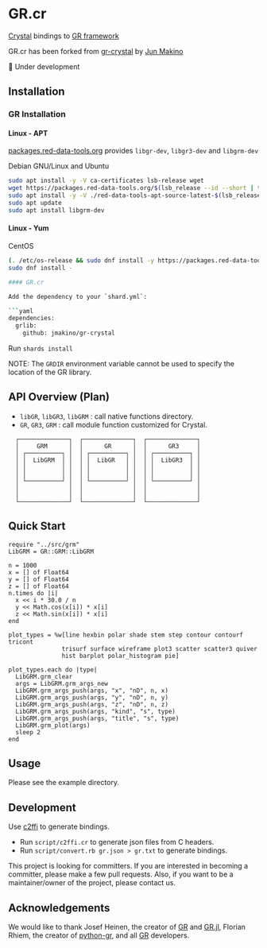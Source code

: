 # GR.cr

[Crystal](https://github.com/crystal-lang/crystal) bindings to [GR framework](https://github.com/sciapp/gr)

GR.cr has been forked from [gr-crystal](https://github.com/jmakino/gr-crystal) by [Jun Makino](https://github.com/jmakino)

:construction: Under development


## Installation

### GR Installation

#### Linux - APT

[packages.red-data-tools.org](https://github.com/red-data-tools/packages.red-data-tools.org) provides `libgr-dev`, `libgr3-dev` and `libgrm-dev`

Debian GNU/Linux and Ubuntu 

```sh
sudo apt install -y -V ca-certificates lsb-release wget
wget https://packages.red-data-tools.org/$(lsb_release --id --short | tr 'A-Z' 'a-z')/red-data-tools-apt-source-latest-$(lsb_release --codename --short).deb
sudo apt install -y -V ./red-data-tools-apt-source-latest-$(lsb_release --codename --short).deb
sudo apt update
sudo apt install libgrm-dev
```

#### Linux - Yum

CentOS

```sh
(. /etc/os-release && sudo dnf install -y https://packages.red-data-tools.org/centos/${VERSION_ID}/red-data-tools-release-latest.noarch.rpm)
sudo dnf install -

#### GR.cr

Add the dependency to your `shard.yml`:

```yaml
dependencies:
  grlib:
    github: jmakino/gr-crystal
```

Run `shards install`

NOTE: The `GRDIR` environment variable cannot be used to specify the location of the GR library. 

## API Overview (Plan)

* `libGR`, `libGR3`, `libGRM` : call native functions directory.
* `GR`, `GR3`, `GRM` : call module function customized for Crystal.

```
  ┌──────────────┐  ┌──────────────┐  ┌──────────────┐
  │     GRM      │  │      GR      │  │      GR3     │
  │ ┌──────────┐ │  │ ┌──────────┐ │  │ ┌──────────┐ │
  │ │  LibGRM  │ │  │ │  LibGR   │ │  │ │  LibGR3  │ │
  │ │          │ │  │ │          │ │  │ │          │ │
  │ │          │ │  │ │          │ │  │ │          │ │
  │ └──────────┘ │  │ └──────────┘ │  │ └──────────┘ │
  │              │  │              │  │              │
  │              │  │              │  │              │
  └──────────────┘  └──────────────┘  └──────────────┘
```

## Quick Start

```crystal
require "../src/grm"
LibGRM = GR::GRM::LibGRM

n = 1000
x = [] of Float64
y = [] of Float64
z = [] of Float64
n.times do |i|
  x << i * 30.0 / n
  y << Math.cos(x[i]) * x[i]
  z << Math.sin(x[i]) * x[i]
end

plot_types = %w[line hexbin polar shade stem step contour contourf tricont
               trisurf surface wireframe plot3 scatter scatter3 quiver
               hist barplot polar_histogram pie]

plot_types.each do |type|
  LibGRM.grm_clear
  args = LibGRM.grm_args_new
  LibGRM.grm_args_push(args, "x", "nD", n, x)
  LibGRM.grm_args_push(args, "y", "nD", n, y)
  LibGRM.grm_args_push(args, "z", "nD", n, z)
  LibGRM.grm_args_push(args, "kind", "s", type)
  LibGRM.grm_args_push(args, "title", "s", type)
  LibGRM.grm_plot(args)
  sleep 2
end
```

## Usage

Please see the example directory.

## Development

Use [c2ffi](https://github.com/rpav/c2ffi) to generate bindings.

* Run `script/c2ffi.cr` to generate json files from C headers.
* Run `script/convert.rb gr.json > gr.txt` to generate bindings.

This project is looking for committers. 
If you are interested in becoming a committer, please make a few pull requests. 
Also, if you want to be a maintainer/owner of the project, please contact us.

## Acknowledgements


We would like to thank Josef Heinen, the creator of [GR](https://github.com/sciapp/gr) and [GR.jl](https://github.com/jheinen/GR.jl), Florian Rhiem, the creator of [python-gr](https://github.com/sciapp/python-gr), and all [GR](https://github.com/sciapp/gr) developers.
